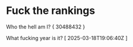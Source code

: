 # Fuck the rankings

Who the hell am I?
{ 30488432 }

What fucking year is it?
[ 2025-03-18T19:06:40Z ]
